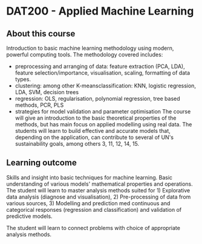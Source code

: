 # DAT200 - Applied Machine Learning

## About this course
Introduction to basic machine learning methodology using modern, powerful computing tools. The methodology covered includes:

- preprocessing and arranging of data: feature extraction (PCA, LDA), feature selection/importance, visualisation, scaling, formatting of data types.
- clustering: among other K-meansclassification: KNN, logistic regression, LDA, SVM, decision trees
- regression: OLS, regularisation, polynomial regression, tree based methods, PCR, PLS
- strategies for model validation and parameter optimisation
The course will give an introduction to the basic theoretical properties of the methods, but has main focus on applied modelling using real data. The students will learn to build effective and accurate models that, depending on the application, can contribute to several of UN's sustainability goals, among others 3, 11, 12, 14, 15.

## Learning outcome
Skills and insight into basic techniques for machine learning. Basic understanding of various models' mathematical properties and operations. The student will learn to master analysis methods suited for 1) Explorative data analysis (diagnose and visualisation), 2) Pre-processing of data from various sources, 3) Modelling and prediction med continuous and categorical responses (regression and classification) and validation of predictive models.

The student will learn to connect problems with choice of appropriate analysis methods.
